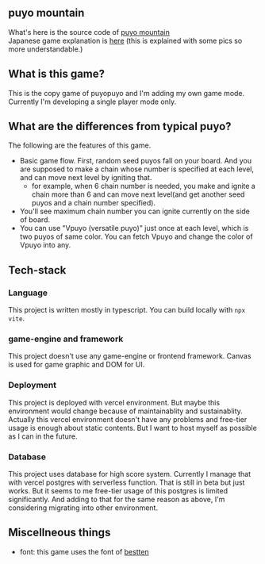 ## puyo mountain
What's here is the source code of [puyo mountain](https://puyo-mountain.vercel.app/)  
Japanese game explanation is [here](https://puyo-camp.jp/posts/172682) (this is explained with some pics so more understandable.)  

## What is this game?
This is the copy game of puyopuyo and I'm adding my own game mode.  
Currently I'm developing a single player mode only.

## What are the differences from typical puyo?
The following are the features of this game.
- Basic game flow. First, random seed puyos fall on your board. And you are supposed to make a chain whose number is specified at each level, and can move next level by igniting that.
  - for example, when 6 chain number is needed, you make and ignite a chain more than 6 and can move next level(and get another seed puyos and a chain number specified).
- You'll see maximum chain number you can ignite currently on the side of board.
- You can use "Vpuyo (versatile puyo)" just once at each level, which is two puyos of same color. You can fetch Vpuyo and change the color of Vpuyo into any.

## Tech-stack
### Language
This project is written mostly in typescript. You can build locally with `npx vite`.
### game-engine and framework
This project doesn't use any game-engine or frontend framework. Canvas is used for game graphic and DOM for UI.
### Deployment
This project is deployed with vercel environment. But maybe this environment would change because of maintainablity and sustainablity. Actually this vercel environment doesn't have any problems and free-tier usage is enough about static contents. But I want to host myself as possible as I can in the future.
### Database
This project uses database for high score system. Currently I manage that with vercel postgres with serverless function. That is still in beta but just works. But it seems to me free-tier usage of this postgres is limited significantly. And adding to that for the same reason as above, I'm considering migrating into other environment.  

## Miscellneous things
- font: this game uses the font of [bestten](https://booth.pm/ja/items/2747965)
